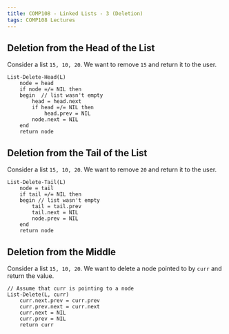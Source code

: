 ```yaml
---
title: COMP108 - Linked Lists - 3 (Deletion)
tags: COMP108 Lectures
---
```

## Deletion from the Head of the List
Consider a list `15, 10, 20`. We want to remove `15` and return it to the user.

```
List-Delete-Head(L)
	node = head
	if node =/= NIL then
	begin  // list wasn't empty
		head = head.next
		if head =/= NIL then
			head.prev = NIL
		node.next = NIL
	end
	return node
```

## Deletion from the Tail of the List
Consider a list `15, 10, 20`. We want to remove `20` and return it to the user.

```
List-Delete-Tail(L)
	node = tail
	if tail =/= NIL then
	begin // list wasn't empty
		tail = tail.prev
		tail.next = NIL
		node.prev = NIL
	end
	return node
```

## Deletion from the Middle
Consider a list `15, 10, 20`. We want to delete a node pointed to by `curr` and return the value.

```
// Assume that curr is pointing to a node
List-Delete(L, curr)
	curr.next.prev = curr.prev
	curr.prev.next = curr.next
	curr.next = NIL
	curr.prev = NIL
	return curr
```